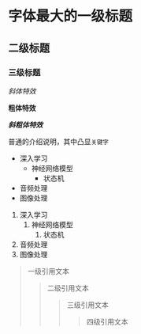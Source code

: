 
# 字体最大的一级标题

## 二级标题

### 三级标题

*斜体特效*

**粗体特效**

***斜粗体特效***

普通的介绍说明，其中凸显`关键字`

* 深入学习
	* 神经网络模型
		* 状态机
* 音频处理
* 图像处理

1. 深入学习
	1. 神经网络模型
		1. 状态机
2. 音频处理
3. 图像处理

> 一级引用文本
>> 二级引用文本
>>> 三级引用文本
>>>> 四级引用文本



